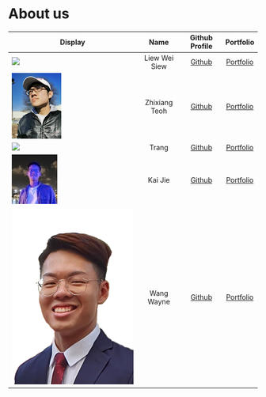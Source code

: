 # About us

Display | Name | Github Profile | Portfolio 
--------|:----:|:--------------:|:---------:
![](https://via.placeholder.com/100.png?text=Photo) | Liew Wei Siew | [Github](https://github.com/LiewWS) | [Portfolio](./team/LiewWS.md)
![](./team/zhixiangteoh.png) | Zhixiang Teoh | [Github](https://github.com/zhixiangteoh) | [Portfolio](./team/zhixiangteoh.md)
![](https://via.placeholder.com/100.png?text=Photo) | Trang | [Github](https://github.com/alwaysnacy/) | [Portfolio](./team/alwaysnacy.md)
![](./team/kaijiel24.png) | Kai Jie | [Github](https://github.com/kaijiel24) | [Portfolio](./team/kaijiel24.md)
![](./team/wangwaynesg.png) | Wang Wayne | [Github](https://github.com/wangwaynesg/) | [Portfolio](./team/wangwaynesg.md)
